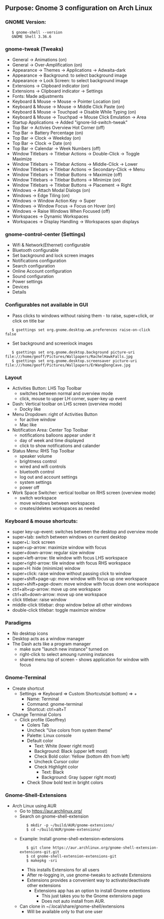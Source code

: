 ## Purpose: Gnome 3 configuration on Arch Linux

### GNOME Version:
```
   $ gnome-shell --version
   GNOME Shell 3.36.6
```
### gnome-tweak (Tweaks)
* General -> Animations (on)
* General -> Over-Amplification (on)
* Appearance -> Themes -> Applications -> Adwaita-dark
* Appearance -> Background: to select background image
* Appearance -> Lock Screen: to select background image
* Extensions -> Clipboard indicator (on)
* Extensions -> Clipboard indicator -> Settings
* Fonts: Made adjustments
* Keyboard & Mouse -> Mouse -> Pointer Location (on)
* Keyboard & Mouse -> Mouse -> Middle Click Paste (on)
* Keyboard & Mouse -> Touchpad -> Disable While Typing (on)
* Keyboard & Mouse -> Touchpad -> Mouse Click Emulation -> Area
* Startup Applications -> Added "ignore-lid-switch-tweak"
* Top Bar -> Activies Overview Hot Corner (off)
* Top Bar -> Battery Percentage (on)
* Top Bar -> Clock -> Weekday (on)
* Top Bar -> Clock -> Date (on)
* Top Bar -> Calendar -> Week Numbers (off)
* Window Titlebars -> Titlebar Actions -> Double-Click -> Toggle Maximize
* Window Titlebars -> Titlebar Actions -> Middle-Click -> Lower
* Window Titlebars -> Titlebar Actions -> Secondary-Click -> Menu
* Window Titlebars -> Titlebar Buttons -> Maximize (off)
* Window Titlebars -> Titlebar Buttons -> Minimize (on)
* Window Titlebars -> Titlebar Buttons -> Placement -> Right
* Windows -> Attach Modal Dialogs (on)
* Windows -> Edge Tiling (on)
* Windows -> Window Action Key -> Super
* Windows -> Window Focus -> Focus on Hover (on)
* Windows -> Raise Windows When Focused (off)
* Workspaces -> Dynamic Workspaces
* Workspaces -> Display Handling -> Workspaces span displays

### gnome-control-center (Settings)
* Wifi & Network(Ethernet) configurable
* Bluetooth configurable
* Set background and lock screen images
* Notifications configuration
* Search configuration
* Online Account configuration
* Sound configuration
* Power settings
* Devices
* Details

### Configurables not available in GUI
* Pass clicks to windows without raising them - to raise, super+click, or click on title bar
```
   $ gsettings set org.gnome.desktop.wm.preferences raise-on-click false
```
* Set background and screenlock images
```
   $ gsettings set org.gnome.desktop.background picture-uri file:///home/geoff/Pictures/Wallpapers/RachelHawkFalls.jpg
   $ gsettings set org.gnome.desktop.screensaver picture-uri file:///home/geoff/Pictures/Wallpapers/ErWangDongCave.jpg
```
### Layout
* Activities Button: LHS Top Toolbar
  - switches between normal and overview mode
  - click, mouse to upper LH corner, super-key up event
* Dash: Vertical toolbar on LHS screen (overview mode)
  - Docky like
* Menu Dropdown: right of Activities Button
  - for active window
  - Mac like
* Notification Area: Center Top Toolbar
  - notifications balloons appear under it
  - day of week and time displayed
  - click to show notifications and calander
* Status Menu: RHS Top Toolbar
  - speaker volume
  - brightness control
  - wired and wifi controls
  - bluetooth control
  - log out and account settings
  - system settings
  - power off
* Work Space Switcher: vertical toolbar on RHS screen (overview mode)
  - switch workspace
  - move windows between workspaces
  - creates/deletes workspaces as needed

### Keyboard & mouse shortcuts:
* super key-up-event: switches between the desktop and overview mode
* super+tab: switch between windows on current desktop
* super+L: lock screen
* super+up-arrow: maximize window with focus 
* super+down-arrow: regular size window
* super+left-arrow: tile window with focus LHS workspace
* super+right-arrow: tile window with focus RHS workspace
* super+H: hide (minimize) window
* super+click: raise window without passing click to window
* super+shift+page-up: move window with focus up one workspace
* super+shift+page-down: move window with focus down one workspace
* ctrl+alt+up-arrow: move up one workspace
* ctrl+alt+down-arrow: move up one workspace
* click titlebar: raise window
* middle-click titlebar: drop window below all other windows
* double-click titlebar: toggle maximize window

### Paradigms
* No desktop icons
* Desktop acts as a window manager
* The Dash acts like a program manager
  * make sure "launch new instance" turned on
  * right-click to select amoung running instances
  * shared menu top of screen - shows application for window with focus

### Gnome-Terminal
* Create shortcut
  * Settings => Keyboard => Custom Shortcuts(at bottom) => +
    * Name: Terminal
    * Command: gnome-terminal
    * Shortcut: ctrl+alt+T
* Change Terminal Colors
  * Click profile (Geoffrey)
    * Colers Tab
    * Uncheck "Use colors from system theme"
    * Palette: Linux console
    * Default color
        * Text: White (lower right most)
        * Background: Black (upper left most)
      * Check Bold color: Yellow (bottom 4th from left)
      * Uncheck Cursor color
      * Check Highlight color
        * Text: Black
        * Background: Gray (upper right most)
    * Check Show bold text in bright colors

### Gnome-Shell-Extensions
* Arch Linux using AUR
  * Go to https://aur.archlinux.org/
  * Search on gnome-shell-extension
    ```
       $ mkdir -p ~/build/AUR/gnome-extensions/
       $ cd ~/build/AUR/gnome-extensions/
    ```
  * Example: Install gnome-shell-extension-extensions
    ```
       $ git clone https://aur.archlinux.org/gnome-shell-extension-extensions-git.git
       $ cd gnome-shell-extension-extensions-git
       $ makepkg -sri
    ```
    * This installs Extensions for all users
    * After re-logging in, use gnome-tweaks to activate Extensions
    * Extensions provides a convenient way to activate/deactivate other extensions
      * Extensions app has an option to install Gnome extentions
        * This just takes you to the Gnome extensions page
        * Does not auto install from AUR.
  * Can clone in ~/.local/share/gnome-shell/extensions
    * Will be available only to that one user
